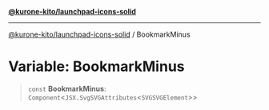 [**@kurone-kito/launchpad-icons-solid**](../README.md)

***

[@kurone-kito/launchpad-icons-solid](../globals.md) / BookmarkMinus

# Variable: BookmarkMinus

> `const` **BookmarkMinus**: `Component`\<`JSX.SvgSVGAttributes`\<`SVGSVGElement`\>\>
